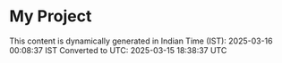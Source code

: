 # My Project

This content is dynamically generated in Indian Time (IST): 2025-03-16 00:08:37 IST
Converted to UTC: 2025-03-15 18:38:37 UTC
